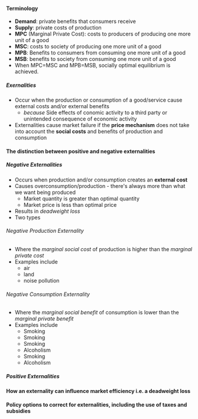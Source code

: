 #### Terminology
- **Demand**: private benefits that consumers receive
- **Supply**: private costs of production
- **MPC** (Marginal Private Cost): costs to producers of producing one more unit of a good
- **MSC**: costs to society of producing one more unit of a good
- **MPB**: Benefits to consumers from consuming one more unit of a good
- **MSB**: benefits to society from consuming one more unit of a good
- When MPC=MSC and MPB=MSB, socially optimal equilibrium is achieved.

##### Exernalities
- Occur when the production or consumption of a good/service cause external costs and/or external benefits
	- *because* Side effects of conomic activity to a third party or unintended consequence of economic activity
- Externalities cause market failure if the **price mechanism** does not take into account the **social costs** and benefits of production and consumption

#### The distinction between  positive and negative externalities
##### Negative Externalities
- Occurs when production and/or consumption creates an **external cost**
- Causes overconsumption/production - there's always more than what we want being produced
	- Market quantity is greater than optimal quantity
	- Market price is less than optimal price
- Results in *deadweight loss*
- Two types

###### Negative Production Externality
- Where the *marginal social cost* of production is higher than the *marginal private cost*
- Examples include
	- air
	- land
	- noise pollution

###### Negative Consumption Externality
- Where the *marginal social benefit* of consumption is lower than the *marginal private benefit*
- Examples include
	- Smoking
	- Smoking
	- Smoking
	- Alcoholism
	- Smoking
	- Alcoholism

##### Positive Externalities


#### How an externality can influence market efficiency i.e. a deadweight loss
#### Policy options to correct for externalities, including the use of taxes and subsidies